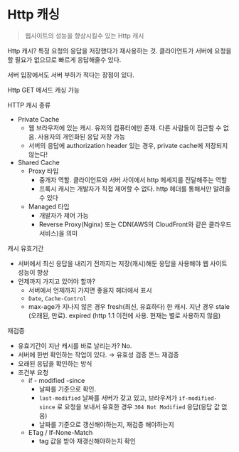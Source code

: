 # Http 캐싱


> 웹사이트의 성능을 향상시킬수 있는 Http 캐시
>

Http 캐시? 특정 요청의 응답을 저장했다가 재사용하는 것. 클라이언트가 서버에 요청을 할 필요가 없으므로 빠르게 응답해줄수 있다.

서버 입장에서도 서버 부하가 적다는 장점이 있다.

Http GET 메서드 캐싱 가능

HTTP 캐시 종류

- Private Cache
    - 웹 브라우저에 있는 캐시. 유저의 컴퓨터에만 존재. 다른 사람들이 접근할 수 없음. 사용자의 개인화된 응답 저장 가능
    - 서버의 응답에 authorization header 있는 경우, private cache에 저장되지 않는다!
- Shared Cache
    - Proxy 타입
        - 중개자 역할. 클라이언트와 서버 사이에서 http 메세지를 전달해주는 역할
        - 프록시 캐시는 개발자가 직접 제어할 수 없다. http 헤더를 통해서만 알려줄수 있다
    - Managed 타입
        - 개발자가 제어 가능
        - Reverse Proxy(Nginx) 또는 CDN(AWS의 CloudFront와 같은 클라우드 서비스)을 의미

캐시 유효기간

- 서버에서 최신 응답을 내리기 전까지는 저장(캐시)해둔 응답을 사용해야 웹 사이트 성능이 향상
- 언제까지 가지고 있어야 할까?
    - 서버에서 언제까지 가지면 좋을지 헤더에서 표시
    - `Date`, `Cache-Control`
    - max-age가 지나지 않은 경우 fresh(최신, 유효하다) 한 캐시. 지난 경우 stale (오래된, 만료). expired (http 1.1 이전에 사용. 현재는 별로 사용하지 않음)

재검증

- 유효기간이 지난 캐시를 바로 날리는가? No.
- 서버에 한번 확인하는 작업이 있다. → 유효성 검증 똔느 재검증
- 오래된 응답을 확인하는 방식
- 조건부 요청
    - if - modified -since
        - 날짜를 기준으로 확인.
        - `last-modified` 날짜를 서버가 갖고 있고, 브라우저가 `if-modified-since` 로 요청을 보내서 유효한 경우 `304 Not Modified` 응답(응답 값 없음)
        - 날짜를 기준으로 갱신해야하는지, 재검증 해야하는지
    - ETag / If-None-Match
        - tag 값을 받아 재갱신해야하는지 확인
